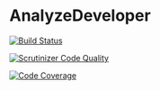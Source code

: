 # AnalyzeDeveloper

[![Build Status](https://travis-ci.org/ReenExeCubeTime/AnalyzeDeveloper.svg)](https://travis-ci.org/ReenExeCubeTime/AnalyzeDeveloper)

[![Scrutinizer Code Quality](https://scrutinizer-ci.com/g/ReenExeCubeTime/AnalyzeDeveloper/badges/quality-score.png?b=develop)](https://scrutinizer-ci.com/g/ReenExeCubeTime/AnalyzeDeveloper/?branch=develop)

[![Code Coverage](https://scrutinizer-ci.com/g/ReenExeCubeTime/AnalyzeDeveloper/badges/coverage.png?b=develop)](https://scrutinizer-ci.com/g/ReenExeCubeTime/AnalyzeDeveloper/?branch=develop)